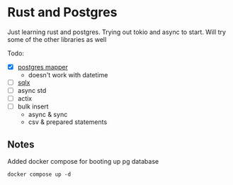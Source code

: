 # Rust and Postgres

Just learning rust and postgres. Trying out tokio and async to start. Will try
some of the other libraries as well

Todo:
- [x] [postgres mapper](https://github.com/toidiu/postgres-mapper)
  - doesn't work with datetime
- [ ] [sqlx](https://github.com/launchbadge/sqlx/)
- [ ] async std
- [ ] actix
- [ ] bulk insert
  - async & sync
  - csv & prepared statements

## Notes

Added docker compose for booting up pg database

`docker compose up -d`
